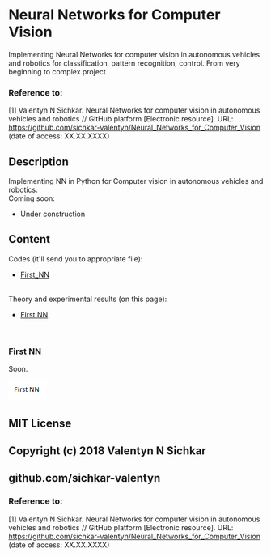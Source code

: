 # Neural Networks for Computer Vision
Implementing Neural Networks for computer vision in autonomous vehicles and robotics for classification, pattern recognition, control. From very beginning to complex project

### Reference to:
[1] Valentyn N Sichkar. Neural Networks for computer vision in autonomous vehicles and robotics // GitHub platform [Electronic resource]. URL: https://github.com/sichkar-valentyn/Neural_Networks_for_Computer_Vision (date of access: XX.XX.XXXX)

## Description
Implementing NN in Python for Computer vision in autonomous vehicles and robotics.
<br/>Coming soon:
* Under construction

## Content
Codes (it'll send you to appropriate file):
* [First_NN](https://github.com/sichkar-valentyn/Neural_Networks_for_Computer_Vision/blob/master/First_NN)

<br/>
Theory and experimental results (on this page):

* <a href="#First NN">First NN</a>

<br/>

### <a name="First NN">First NN</a>
Soon.

![First_NN](images/First_NN.png)


## MIT License
## Copyright (c) 2018 Valentyn N Sichkar
## github.com/sichkar-valentyn
### Reference to:
[1] Valentyn N Sichkar. Neural Networks for computer vision in autonomous vehicles and robotics // GitHub platform [Electronic resource]. URL: https://github.com/sichkar-valentyn/Neural_Networks_for_Computer_Vision (date of access: XX.XX.XXXX)
